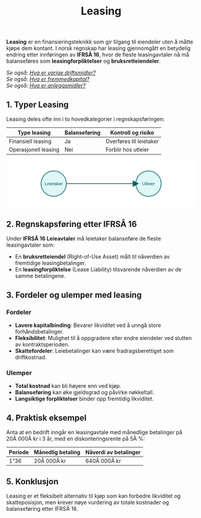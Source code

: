 ﻿---
title: "Leasing"
seoTitle: "Leasing"
meta_description: '**Leasing** er en finansieringsteknikk som gir tilgang til eiendeler uten å måtte kjøpe dem kontant. I norsk regnskap har leasing gjennomgått en betydelig e...'
slug: leasing
type: blog
layout: pages/single
---

**Leasing** er en finansieringsteknikk som gir tilgang til eiendeler uten å måtte kjøpe dem kontant. I norsk regnskap har leasing gjennomgått en betydelig endring etter innføringen av **IFRSÂ 16**, hvor de fleste leasingavtaler nå må balanseføres som **leasingforpliktelser** og **bruksretteiendeler**.

*Se også: [Hva er varige driftsmidler?](/blogs/regnskap/hva-er-varige-driftsmidler "Hva er varige driftsmidler? Komplett Guide til Avskrivbare Anleggsmidler")*  
*Se også: [Hva er fremmedkapital?](/blogs/regnskap/hva-er-fremmedkapital "Hva er Fremmedkapital? Komplett Guide til Gjeld og Lånefinansiering")*  
*Se også: [Hva er anleggsmidler?](/blogs/regnskap/hva-er-anleggsmidler "Hva er Anleggsmidler? Komplett Guide til Varige Driftsmidler")*

## 1. Typer Leasing

Leasing deles ofte inn i to hovedkategorier i regnskapsføringen:

| Type leasing         | Balanseføring | Kontroll og risiko                         |
|----------------------|--------------|--------------------------------------------|
| Finansiell leasing   | Ja           | Overføres til leietaker                    |
| Operasjonell leasing | Nei          | Forblir hos utleier                        |

![Leasing Oversikt](leasing-overview.svg)

## 2. Regnskapsføring etter IFRSÂ 16

Under **IFRSÂ 16 Leieavtaler** må leietaker balanseføre de fleste leasingavtaler som:

* En **bruksretteiendel** (Right-of-Use Asset) målt til nåverdien av fremtidige leasingbetalinger.
* En **leasingforpliktelse** (Lease Liability) tilsvarende nåverdien av de samme betalingene.

## 3. Fordeler og ulemper med leasing

### Fordeler

* **Lavere kapitalbinding**: Bevarer likviditet ved å unngå store forhåndsbetalinger.
* **Fleksibilitet**: Mulighet til å oppgradere eller endre eiendeler ved slutten av kontraktsperioden.
* **Skattefordeler**: Leiebetalinger kan være fradragsberettiget som driftkostnad.

### Ulemper

* **Total kostnad** kan bli høyere enn ved kjøp.
* **Balanseføring** kan øke gjeldsgrad og påvirke nøkkeltall.
* **Langsiktige forpliktelser** binder opp fremtidig likviditet.

## 4. Praktisk eksempel

Anta at en bedrift inngår en leasingavtale med månedlige betalinger på 20Â 000Â kr i 3 år, med en diskonteringsrente på 5Â %:

| Periode | Månedlig betaling | Nåverdi av betalinger |
|---------|-------------------|-----------------------|
| 1“36    | 20Â 000Â kr         | 640Â 000Â kr            |

## 5. Konklusjon

Leasing er et fleksibelt alternativ til kjøp som kan forbedre likviditet og skatteposisjon, men krever nøye vurdering av totale kostnader og balanseføring etter IFRSÂ 16.










